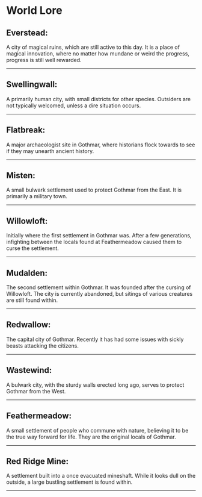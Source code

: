 # World Lore

## Everstead: 
A city of magical ruins, which are still active to this day. It is a place of magical innovation, where no matter how mundane or weird the progress, progress is still well rewarded. 

---

## Swellingwall: 
A primarily human city, with small districts for other species. Outsiders are not typically welcomed, unless a dire situation occurs.

---

## Flatbreak: 
A major archaeologist site in Gothmar, where historians flock towards to see if they may unearth ancient history.

---

## Misten: 
A small bulwark settlement used to protect Gothmar from the East. It is primarily a military town.

---

## Willowloft: 
Initially where the first settlement in Gothmar was. After a few generations, infighting between the locals found at Feathermeadow caused them to curse the settlement.

---

## Mudalden: 
The second settlement within Gothmar. It was founded after the cursing of Willowloft. The city is currently abandoned, but sitings of various creatures are still found within.

---

## Redwallow: 
The capital city of Gothmar. Recently it has had some issues with sickly beasts attacking the citizens.

---

## Wastewind: 
A bulwark city, with the sturdy walls erected long ago, serves to protect Gothmar from the West.

---

## Feathermeadow: 
A small settlement of people who commune with nature, believing it to be the true way forward for life. They are the original locals of Gothmar.

---

## Red Ridge Mine: 
A settlement built into a once evacuated mineshaft. While it looks dull on the outside, a large bustling settlement is found  within.

---